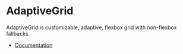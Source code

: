 AdaptiveGrid
============

AdaptiveGrid is customizable, adaptive, flexbox grid with non-flexbox fallbacks.

- [Documentation](https://pea.github.io/adaptivegrid/)